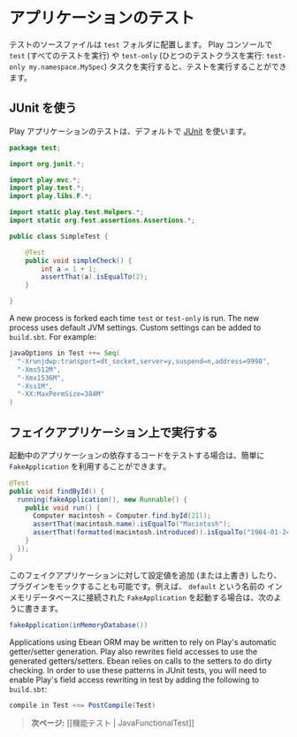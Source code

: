 <!--
# Testing your application
-->
# アプリケーションのテスト

<!--
Test source files must be placed in your application’s `test` folder. You can run tests from the Play console using the `test` (run all tests) and `test-only` (run one test class: `test-only my.namespace.MySpec`) tasks.
-->
テストのソースファイルは `test` フォルダに配置します。 Play コンソールで `test` (すべてのテストを実行) や `test-only` (ひとつのテストクラスを実行: `test-only my.namespace.MySpec`) タスクを実行すると、テストを実行することができます。

<!--
## Using JUnit
-->
## JUnit を使う

<!--
The default way to test a Play application is with [JUnit](http://www.junit.org/).
-->
Play アプリケーションのテストは、デフォルトで [JUnit](http://www.junit.org/) を使います。

```java
package test;

import org.junit.*;

import play.mvc.*;
import play.test.*;
import play.libs.F.*;

import static play.test.Helpers.*;
import static org.fest.assertions.Assertions.*;

public class SimpleTest {

    @Test 
    public void simpleCheck() {
        int a = 1 + 1;
        assertThat(a).isEqualTo(2);
    }

}
```

A new process is forked each time `test` or `test-only` is run.  The new process uses default JVM settings.  Custom settings can be added to `build.sbt`.  For example:

```scala
javaOptions in Test ++= Seq(
  "-Xrunjdwp:transport=dt_socket,server=y,suspend=n,address=9998",
  "-Xms512M",
  "-Xmx1536M",
  "-Xss1M",
  "-XX:MaxPermSize=384M"
)
```

<!--
## Running in a fake application
-->
## フェイクアプリケーション上で実行する

<!--
If the code you want to test depends on a running application, you can easily create a `FakeApplication` on the fly:
-->
起動中のアプリケーションの依存するコードをテストする場合は、簡単に `FakeApplication` を利用することができます。

```java
@Test
public void findById() {
  running(fakeApplication(), new Runnable() {
    public void run() {
      Computer macintosh = Computer.find.byId(21l);
      assertThat(macintosh.name).isEqualTo("Macintosh");
      assertThat(formatted(macintosh.introduced)).isEqualTo("1984-01-24");
    }
  });
}
```

<!--
You can also pass (or override) additional application configuration, or mock any plugin. For example to create a `FakeApplication` using a `default` in-memory database:
-->
このフェイクアプリケーションに対して設定値を追加 (または上書き) したり、プラグインをモックすることも可能です。例えば、 `default` という名前の インメモリデータベースに接続された `FakeApplication` を起動する場合は、次のように書きます。

```java
fakeApplication(inMemoryDatabase())
```

Applications using Ebean ORM may be written to rely on Play's automatic getter/setter generation.  Play also rewrites field accesses to use the generated getters/setters.  Ebean relies on calls to the setters to do dirty checking.  In order to use these patterns in JUnit tests, you will need to enable Play's field access rewriting in test by adding the following to `build.sbt`:

```scala
compile in Test <<= PostCompile(Test)
```  

<!--
> **Next:** [[Writing functional tests | JavaFunctionalTest]]
-->
> **次ページ:** [[機能テスト | JavaFunctionalTest]]
